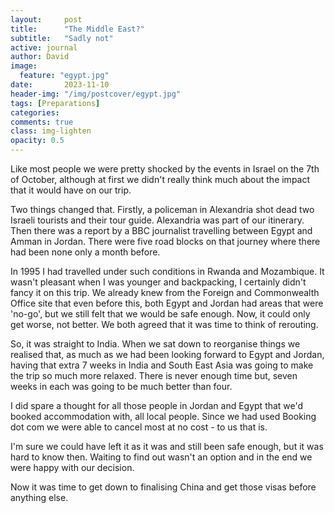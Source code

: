 ```yaml
---
layout:     post
title:      "The Middle East?"
subtitle:   "Sadly not"
active: journal
author: David
image:
  feature: "egypt.jpg"
date:       2023-11-10 
header-img: "/img/postcover/egypt.jpg"
tags: [Preparations]
categories: 
comments: true
class: img-lighten
opacity: 0.5
---
```


Like most people we were pretty shocked by the events in Israel on the 7th of October, although at first we didn't really think much about the impact that it would have on our trip.

Two things changed that. Firstly, a policeman in Alexandria shot dead two Israeli tourists and their tour guide. Alexandria was part of our itinerary. Then there was a report by a BBC journalist travelling between Egypt and Amman in Jordan. There were five road blocks on that journey where there had been none only a month before.

In 1995 I had travelled under such conditions in Rwanda and Mozambique. It wasn't pleasant when I was younger and backpacking, I certainly didn't fancy it on this trip. We already knew from the Foreign and Commonwealth Office site that even before this, both Egypt and Jordan had areas that were 'no-go', but we still felt that we would be safe enough. Now, it could only get worse, not better. We both agreed that it was time to think of rerouting.

So, it was straight to India. When we sat down to reorganise things we realised that, as much as we had been looking forward to Egypt and Jordan, having that extra 7 weeks in India and South East Asia was going to make the trip so much more relaxed. There is never enough time but, seven weeks in each was going to be much better than four.

I did spare a thought for all those people in Jordan and Egypt that we'd booked accommodation with, all local people. Since we had used Booking dot com we were able to cancel most at no cost - to us that is.

I'm sure we could have left it as it was and still been safe enough, but it was hard to know then. Waiting to find out wasn't an option and in the end we were happy with our decision.


Now it was time to get down to finalising China and get those visas before anything else.
